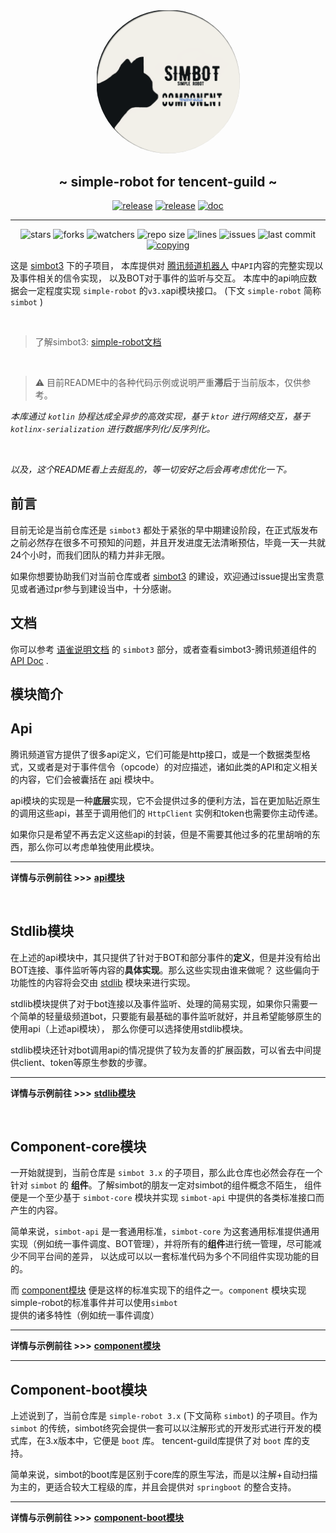 #  

<div align="center">
<img src=".simbot/logo.png" alt="logo" style="width:230px; height:230px; border-radius:50%; " />
<h2>
    ~ simple-robot for tencent-guild ~ 
</h2>
<a href="https://github.com/simple-robot/simbot-component-tencent-guild/releases/latest"><img alt="release" src="https://img.shields.io/github/v/release/simple-robot/simbot-component-tencent-guild" /></a>
<a href="https://repo1.maven.org/maven2/love/forte/simbot/component/simbot-component-tencent-guild-api/" target="_blank">
  <img alt="release" src="https://img.shields.io/maven-central/v/love.forte.simbot.component/simbot-component-tencent-guild-api" /></a>
<a href="https://www.yuque.com/simpler-robot/simpler-robot-doc" target="_blank">
  <img alt="doc" src="https://img.shields.io/badge/doc-yuque-brightgreen" /></a>
   <hr>
   <img alt="stars" src="https://img.shields.io/github/stars/simple-robot/simbot-component-tencent-guild" />
   <img alt="forks" src="https://img.shields.io/github/forks/simple-robot/simbot-component-tencent-guild" />
   <img alt="watchers" src="https://img.shields.io/github/watchers/simple-robot/simbot-component-tencent-guild" />
   <img alt="repo size" src="https://img.shields.io/github/repo-size/simple-robot/simbot-component-tencent-guild" />
   <img alt="lines" src="https://img.shields.io/tokei/lines/github/simple-robot/simbot-component-tencent-guild" />
   <img alt="issues" src="https://img.shields.io/github/issues-closed/simple-robot/simbot-component-tencent-guild?color=green" />
   <img alt="last commit" src="https://img.shields.io/github/last-commit/simple-robot/simbot-component-tencent-guild" />
   <a href="./COPYING"><img alt="copying" src="https://img.shields.io/github/license/simple-robot/simbot-component-tencent-guild" /></a>

</div>

这是 [simbot3](https://github.com/ForteScarlet/simpler-robot)
下的子项目， 本库提供对 [腾讯频道机器人](https://bot.q.qq.com/wiki/develop/api/) 中`API`内容的完整实现以及事件相关的信令实现， 以及BOT对于事件的监听与交互。
本库中的api响应数据会一定程度实现 `simple-robot` 的`v3.x`api模块接口。 (下文 `simple-robot` 简称 `simbot` )

<br>

> 了解simbot3: [simple-robot文档](https://www.yuque.com/simpler-robot/simpler-robot-doc/mudleb)

<br>

> ⚠️ 目前README中的各种代码示例或说明严重**滞后**于当前版本，仅供参考。

*本库通过 `kotlin` 协程达成全异步的高效实现，基于 `ktor` 进行网络交互，基于 `kotlinx-serialization` 进行数据序列化/反序列化。*


<br>

*以及，这个README看上去挺乱的，等一切安好之后会再考虑优化一下。*

## 前言

目前无论是当前仓库还是 `simbot3` 都处于紧张的早中期建设阶段，在正式版发布之前必然存在很多不可预知的问题，并且开发进度无法清晰预估，毕竟一天一共就24个小时，而我们团队的精力并非无限。

如果你想要协助我们对当前仓库或者 [simbot3](https://github.com/ForteScarlet/simpler-robot/tree/v3-dev)
的建设，欢迎通过issue提出宝贵意见或者通过pr参与到建设当中，十分感谢。

## 文档
你可以参考 [语雀说明文档](https://www.yuque.com/simpler-robot) 的 `simbot3` 部分，或者查看simbot3-腾讯频道组件的 [API Doc](https://simple-robot-library.github.io/simbot3-component-tencent-guild-apiDoc/) .



## 模块简介

## Api

腾讯频道官方提供了很多api定义，它们可能是http接口，或是一个数据类型格式，又或者是对于事件信令（opcode）的对应描述，诸如此类的API和定义相关的内容，它们会被囊括在 [api](simbot-component-tencent-guild-api) 模块中。

api模块的实现是一种**底层**实现，它不会提供过多的便利方法，旨在更加贴近原生的调用这些api，甚至于调用他们的 `HttpClient` 实例和token也需要你主动传递。

如果你只是希望不再去定义这些api的封装，但是不需要其他过多的花里胡哨的东西，那么你可以考虑单独使用此模块。

<hr>

**详情与示例前往 >>>** [**api模块**](simbot-component-tencent-guild-api)

<br>

## Stdlib模块

在上述的api模块中，其只提供了针对于BOT和部分事件的**定义**，但是并没有给出BOT连接、事件监听等内容的**具体实现**。那么这些实现由谁来做呢？ 这些偏向于功能性的内容将会交由 [stdlib](simbot-component-tencent-guild-stdlib) 模块来进行实现。

stdlib模块提供了对于bot连接以及事件监听、处理的简易实现，如果你只需要一个简单的轻量级频道bot，只要能有最基础的事件监听就好，并且希望能够原生的使用api（上述api模块）， 那么你便可以选择使用stdlib模块。

stdlib模块还针对bot调用api的情况提供了较为友善的扩展函数，可以省去中间提供client、token等原生参数的步骤。

<hr>

**详情与示例前往 >>>** [**stdlib模块**](simbot-component-tencent-guild-stdlib)

<br>

## Component-core模块

一开始就提到，当前仓库是 `simbot 3.x` 的子项目，那么此仓库也必然会存在一个针对 `simbot` 的 **组件**。了解simbot的朋友一定对simbot的组件概念不陌生， 组件便是一个至少基于 `simbot-core`
模块并实现 `simbot-api` 中提供的各类标准接口而产生的内容。

简单来说，`simbot-api` 是一套通用标准，`simbot-core` 为这套通用标准提供通用实现（例如统一事件调度、BOT管理），并将所有的**组件**进行统一管理，尽可能减少不同平台间的差异，
以达成可以以一套标准代码为多个不同组件实现功能的目的。

而 [component模块](simbot-component-tencent-guild-core) 便是这样的标准实现下的组件之一。`component` 模块实现simple-robot的标准事件并可以使用`simbot`提供的诸多特性（例如统一事件调度）


<hr>

**详情与示例前往 >>>** [**component模块**](simbot-component-tencent-guild-core)

<hr>

## Component-boot模块

上述说到了，当前仓库是 `simple-robot 3.x` (下文简称 `simbot`) 的子项目。作为 `simbot` 的传统，simbot终究会提供一套可以以注解形式的开发形式进行开发的模式库，在3.x版本中，它便是 `boot`
库。 tencent-guild库提供了对 `boot` 库的支持。

简单来说，simbot的boot库是区别于core库的原生写法，而是以注解+自动扫描为主的，更适合较大工程级的库，并且会提供对 `springboot` 的整合支持。

<hr>

**详情与示例前往 >>>** [**component-boot模块**](simbot-component-tencent-guild-boot)
